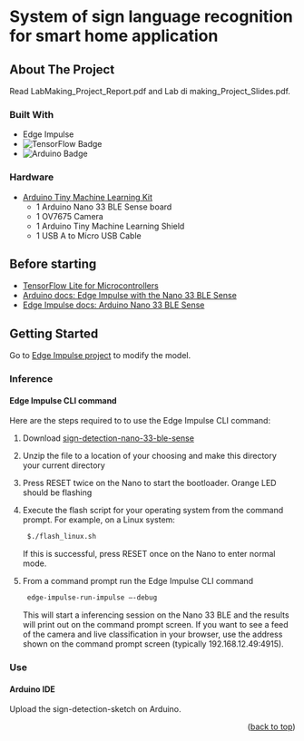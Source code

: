 
<h1>System of sign language recognition for smart
home application</h1>
</div>

<!-- ABOUT THE PROJECT -->
## About The Project

Read LabMaking_Project_Report.pdf and Lab di making_Project_Slides.pdf.


### Built With

* Edge Impulse
* ![TensorFlow Badge](https://img.shields.io/badge/TensorFlow-FF6F00?logo=tensorflow&logoColor=fff&style=for-the-badge)
* ![Arduino Badge](https://img.shields.io/badge/Arduino-00878F?logo=arduino&logoColor=fff&style=for-the-badge)

### Hardware
* [Arduino Tiny Machine Learning Kit](https://store.arduino.cc/products/arduino-tiny-machine-learning-kit)
   * 1 Arduino Nano 33 BLE Sense board
   * 1 OV7675 Camera
   * 1 Arduino Tiny Machine Learning Shield
   * 1 USB A to Micro USB Cable

## Before starting

* [TensorFlow Lite for Microcontrollers](https://www.tensorflow.org/lite/microcontrollers)
* [Arduino docs: Edge Impulse with the Nano 33 BLE Sense](https://docs.arduino.cc/tutorials/nano-33-ble-sense/edge-impulse)
* [Edge Impulse docs: Arduino Nano 33 BLE Sense](https://docs.edgeimpulse.com/docs/development-platforms/officially-supported-mcu-targets/arduino-nano-33-ble-sense)

<!-- GETTING STARTED -->
## Getting Started

Go to [Edge Impulse project](https://studio.edgeimpulse.com/public/318850/latest) to modify the model.

### Inference

#### Edge Impulse CLI command
Here are the steps required to to use the Edge Impulse CLI command:

1. Download [sign-detection-nano-33-ble-sense](https://github.com/Sofi-bit98/SignLanguage_ArduinoNano33BLE/sign-detection-nano-33-ble-sense.zip)
2. Unzip the file to a location of your choosing and make this directory your current directory
3. Press RESET twice on the Nano to start the bootloader. Orange LED should be flashing
4. Execute the flash script for your operating system from the command prompt.
   For example, on a Linux system:
   
   ```sh
    $./flash_linux.sh
   ```
   If this is successful, press RESET once on the Nano to enter normal mode.
6. From a command prompt run the Edge Impulse CLI command
   
   ```sh
    edge-impulse-run-impulse –-debug
   ```
   
   This will start a inferencing session on the Nano 33 BLE and the results will print out on the command prompt screen.
   If you want to see a feed of the camera and live classification in your browser, use the address shown on the command prompt screen (typically 192.168.12.49:4915).

### Use
#### Arduino IDE

Upload the sign-detection-sketch on Arduino.

<p align="right">(<a href="#readme-top">back to top</a>)</p>

<!-- 
👀 **Similar project**

*   🔗 [TinyML Image Recognition With Edge Impulse, Nano 33 BLE and OV7670 Camera](https://www.instructables.com/TinyML-Image-Recognition-With-Edge-Impulse-Nano-33/)
*   🔗[Roshambo Image Classification Workshop](https://github.com/edgeimpulse/workshop-arduino-tinyml-roshambo#05-live-inference)
-->
